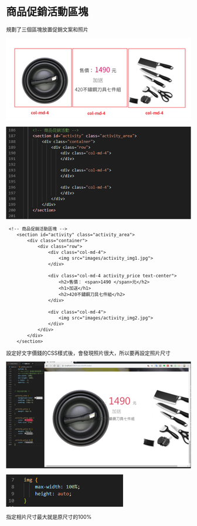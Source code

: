 # 商品促銷活動區塊

規劃了三個區塊放置促銷文案和照片

![](.gitbook/assets/image%20%2846%29.png)

![](.gitbook/assets/image%20%287%29.png)

```markup
 <!-- 商品促銷活動區塊 -->
    <section id="activity" class="activity_area">
        <div class="container">
            <div class="row">
                <div class="col-md-4">
                    <img src="images/activity_img1.jpg">
                </div>

                <div class="col-md-4 activity_price text-center">
                    <h2>售價： <span>1490 </span>元</h2>
                    <h1>加送</h1>
                    <h2>420不鏽鋼刀具七件組</h2>
                </div>

                <div class="col-md-4">
                    <img src="images/activity_img2.jpg">
                </div>
            </div>
        </div>
    </section>
```

設定好文字價錢的CSS樣式後，會發現照片很大，所以要再設定照片尺寸

![](.gitbook/assets/image%20%2820%29.png)

![](.gitbook/assets/image%20%2828%29.png)

指定相片尺寸最大就是原尺寸的100%

